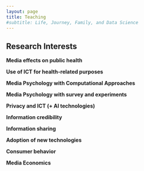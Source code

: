 ```yaml
---
layout: page
title: Teaching
#subtitle: Life, Journey, Family, and Data Science
---
```


## Research Interests
**Media effects on public health**

**Use of ICT for health-related purposes**

**Media Psychology with Computational Approaches**

**Media Psychology with survey and experiments**

**Privacy and ICT (+ AI technologies)**

**Information credibility**

**Information sharing**

**Adoption of new technologies**

**Consumer behavior**

**Media Economics**

